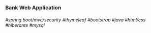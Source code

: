 ### Bank Web Application
###### #spring boot/mvc/security #thymeleaf #bootstrap #java #html/css #hiberante #mysql